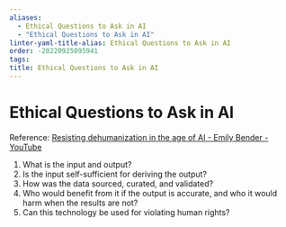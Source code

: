 ```yaml
---
aliases:
  - Ethical Questions to Ask in AI
  - "Ethical Questions to Ask in AI"
linter-yaml-title-alias: Ethical Questions to Ask in AI
order: -20220925095941
tags: 
title: Ethical Questions to Ask in AI
---
```


# Ethical Questions to Ask in AI

Reference: [Resisting dehumanization in the age of AI - Emily Bender - YouTube](https://www.youtube.com/watch?v=wuU-5rGPbyg)

1. What is the input and output?
2. Is the input self-sufficient for deriving the output?
3. How was the data sourced, curated, and validated?
4. Who would benefit from it if the output is accurate, and who it would harm when the results are not?
5. Can this technology be used for violating human rights?